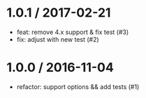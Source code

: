 
1.0.1 / 2017-02-21
==================

  * feat: remove 4.x support & fix test (#3)
  * fix: adjust with new test (#2)

1.0.0 / 2016-11-04
==================

  * refactor: support options && add tests (#1)

